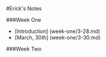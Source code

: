 #Erick's Notes

###Week One
 - [Introduction] (week-one/3-28.md)
 - [March, 30th] (week-one/3-30.md)

###Week Two
